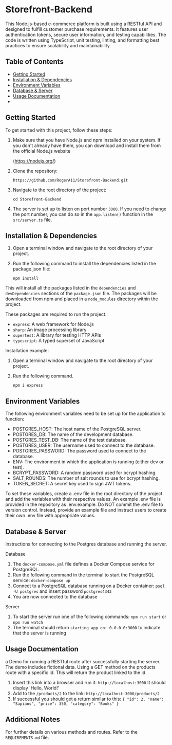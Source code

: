 # Storefront-Backend

This Node.js-based e-commerce platform is built using a RESTful API and designed to fulfill customer purchase requirements. It features user authentication tokens, secure user information, and testing capabilities. The code is written using TypeScript, unit testing, linting, and formatting best practices to ensure scalability and maintainability.

## Table of Contents

- [Getting Started](#getting-started)
- [Installation & Dependencies](#installation-)
- [Environment Variables](#environment-variables)
- [Database & Server](#database--server)
- [Usage Documentation](#usage-documentation)
- 

## Getting Started

To get started with this project, follow these steps:

1. Make sure that you have Node.js and npm installed on your system. If you don't already have them, you can download and install them from the official Node.js website 

    (https://nodejs.org/)

2. Clone the repository:

   `https://github.com/RogerA11/Storefront-Backend.git`
3. Navigate to the root directory of the project:

   `cd Storefront-Backend`

4. The server is set up to listen on port number `3000`. If you need to change the port number, you can do so in the `app.listen()` function in the `src/server.ts` file.

## Installation & Dependencies

1. Open a terminal window and navigate to the root directory of your project.
2. Run the following command to install the dependencies listed in the package.json file:

   `npm install`

This will install all the packages listed in the `dependencies` and `devDependencies` sections of the `package.json` file. The packages will be downloaded from npm and placed in a `node_modules` directory within the project.

These packages are required to run the project.

- `express`: A web framework for Node.js
- `sharp`: An image processing library
- `supertest`: A library for testing HTTP APIs
- `typescript`: A typed superset of JavaScript

Installation example:

1. Open a terminal window and navigate to the root directory of your project.
2. Run the following command.

   `npm i express`

## Environment Variables
The following environment variables need to be set up for the application to function:

- POSTGRES_HOST: The host name of the PostgreSQL server.
- POSTGRES_DB: The name of the development database.
- POSTGRES_TEST_DB: The name of the test database.
- POSTGRES_USER: The username used to connect to the database.
- POSTGRES_PASSWORD: The password used to connect to the database.
- ENV: The environment in which the application is running (either dev or test).
- BCRYPT_PASSWORD: A random password used for bcrypt hashing.
- SALT_ROUNDS: The number of salt rounds to use for bcrypt hashing.
- TOKEN_SECRET: A secret key used to sign JWT tokens.

To set these variables, create a .env file in the root directory of the project and add the variables with their respective values. An example .env file is provided in the repository as .env.example. Do NOT commit the .env file to version control. Instead, provide an example file and instruct users to create their own .env file with appropriate values.

## Database & Server 
Instructions for connecting to the Postgres database and running the server.

Database
1. The `docker-compose.yml` file defines a Docker Compose service for PostgreSQL.
2. Run the following command in the terminal to start the PostgreSQL service:
   `docker-compose up`
3. Connect to a PostgreSQL database running on a Docker container:
   `psql -U postgres` and insert password `postgres4343`
4. You are now connected to the database

Server
1. To start the server run one of the following commands:
   `npm run start` or `npm run watch`
2. The terminal should return `starting app on: 0.0.0.0:3000` to indicate that the server is running 
 

## Usage Documentation
a Demo for running a RESTful route after successfully starting the server. The demo includes fictional data. Using a GET method on the products route with a specific id. This will return the product linked to the id
 
1. Insert this link into a browser and run it:
   `http://localhost:3000`
   It should display 'Hello, World!'
2. Add to the `/products/2` to the link:
   `http://localhost:3000/products/2`
3. If successful you should get a return similar to this:
   `{ "id": 2, "name": "Sapians", "price": 350, "category": "Books" }`

## Additional Notes
For further details on various methods and routes. Refer to the `REQUIREMENTS.md` file.

